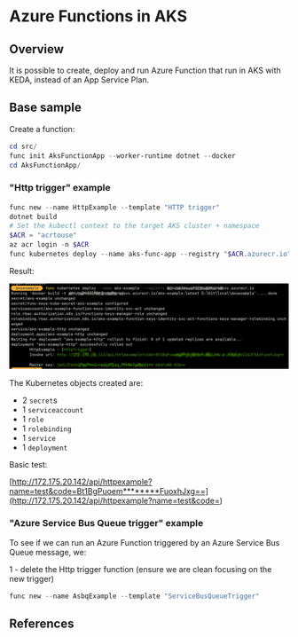 # Azure Functions in AKS

## Overview

It is possible to create, deploy and run Azure Function that run in AKS with KEDA, instead of an App Service Plan.

## Base sample

Create a function:

```powershell
cd src/
func init AksFunctionApp --worker-runtime dotnet --docker
cd AksFunctionApp/
```

### "Http trigger" example

```powershell
func new --name HttpExample --template "HTTP trigger"
dotnet build
# Set the kubectl context to the target AKS cluster + namespace
$ACR = "acrtouse"
az acr login -n $ACR
func kubernetes deploy --name aks-func-app --registry "$ACR.azurecr.io"
```

Result:

![output](./img/deploy-output.jpg)

The Kubernetes objects created are:

- 2 `secret`s
- 1 `serviceaccount`
- 1 `role`
- 1 `rolebinding`
- 1 `service`
- 1 `deployment`

Basic test:

[http://172.175.20.142/api/httpexample?name=test&code=Bt1BgPuoem********FuoxhJxg==](http://172.175.20.142/api/httpexample?name=test&code=<API key>)

### "Azure Service Bus Queue trigger" example

To see if we can run an Azure Function triggered by an Azure Service Bus Queue message, we:

1 - delete the Http trigger function (ensure we are clean focusing on the new trigger)

```powershell
func new --name AsbqExample --template "ServiceBusQueueTrigger"
```

## References
